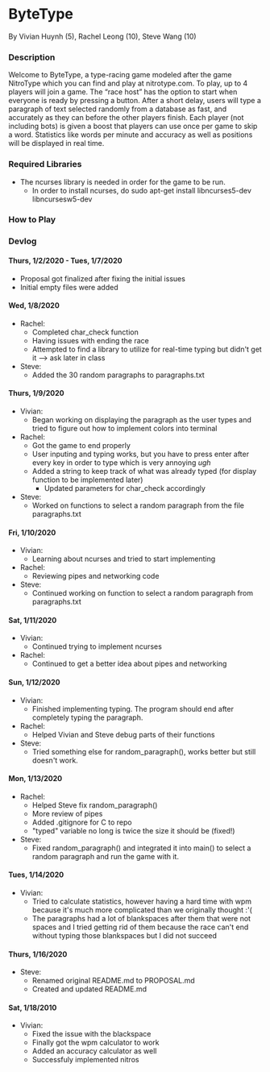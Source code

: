 # ByteType
By Vivian Huynh (5), Rachel Leong (10), Steve Wang (10)

### Description
  Welcome to ByteType, a type-racing game modeled after the game NitroType which you can find and play at nitrotype.com. To play, up to 4 players will join a game. The “race host” has the option to start when everyone is ready by pressing a button. After a short delay, users will type a paragraph of text selected randomly from a database as fast, and accurately as they can before the other players finish. Each player (not including bots) is given a boost that players can use once per game to skip a word. Statistics like words per minute and accuracy as well as positions will be displayed in real time. 

### Required Libraries
 - The ncurses library is needed in order for the game to be run.
    - In order to install ncurses, do sudo apt-get install libncurses5-dev libncursesw5-dev
    
### How to Play

### Devlog
#### Thurs, 1/2/2020 - Tues, 1/7/2020
 - Proposal got finalized after fixing the initial issues
 - Initial empty files were added
 
#### Wed, 1/8/2020
 - Rachel:
   - Completed char_check function
   - Having issues with ending the race
   - Attempted to find a library to utilize for real-time typing but didn't get it --> ask later in class
 - Steve: 
   - Added the 30 random paragraphs to paragraphs.txt
 
#### Thurs, 1/9/2020
 - Vivian:
   - Began working on displaying the paragraph as the user types and tried to figure out how to implement colors into terminal
 - Rachel:
   - Got the game to end properly
   - User inputing and typing works, but you have to press enter after every key in order to type which is very annoying *ugh*
   - Added a string to keep track of what was already typed (for display function to be implemented later)
     - Updated parameters for char_check accordingly
 - Steve:
   - Worked on functions to select a random paragraph from the file paragraphs.txt
   
#### Fri, 1/10/2020
  - Vivian:
    - Learning about ncurses and tried to start implementing
  - Rachel:
    - Reviewing pipes and networking code
  - Steve:
    - Continued working on function to select a random paragraph from paragraphs.txt
  
#### Sat, 1/11/2020
  - Vivian:
    - Continued trying to implement ncurses
  - Rachel:
    - Continued to get a better idea about pipes and networking
    
#### Sun, 1/12/2020
  - Vivian:
    - Finished implementing typing. The program should end after completely typing the paragraph.
  - Rachel:
    - Helped Vivian and Steve debug parts of their functions
  - Steve:
    - Tried something else for random_paragraph(), works better but still doesn't work.

#### Mon, 1/13/2020
  - Rachel:
    - Helped Steve fix random_paragraph()
    - More review of pipes
    - Added .gitignore for C to repo
    - "typed" variable no long is twice the size it should be (fixed!)
  - Steve:
    - Fixed random_paragraph() and integrated it into main() to select a random paragraph and run the game with it.
    
#### Tues, 1/14/2020
  - Vivian:
    - Tried to calculate statistics, however having a hard time with wpm because it's much more complicated than we originally thought :'(
    - The paragraphs had a lot of blankspaces after them that were not spaces and I tried getting rid of them because the race can't end without typing those blankspaces but I did not succeed
    
#### Thurs, 1/16/2020
  - Steve:
    - Renamed original README.md to PROPOSAL.md
    - Created and updated README.md
    
#### Sat, 1/18/2010
  - Vivian:
    - Fixed the issue with the blackspace
    - Finally got the wpm calculator to work
    - Added an accuracy calculator as well
    - Successfuly implemented nitros
